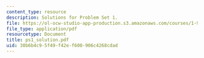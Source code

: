 ```yaml
---
content_type: resource
description: Solutions for Problem Set 1.
file: https://ol-ocw-studio-app-production.s3.amazonaws.com/courses/1-978-from-nano-to-macro-introduction-to-atomistic-modeling-techniques-january-iap-2007/30b6b4c95f49f42ef600906c4268cdad_ps1_solution.pdf
file_type: application/pdf
resourcetype: Document
title: ps1_solution.pdf
uid: 30b6b4c9-5f49-f42e-f600-906c4268cdad
---
```

